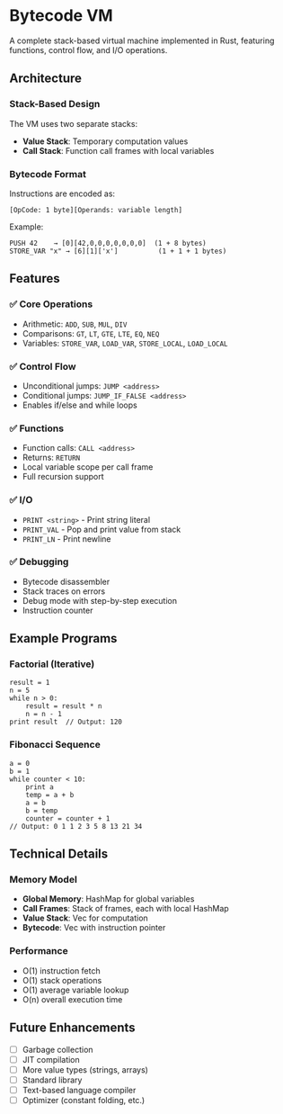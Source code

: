 # Bytecode VM

A complete stack-based virtual machine implemented in Rust, featuring functions, control flow, and I/O operations.

## Architecture

### Stack-Based Design
The VM uses two separate stacks:
- **Value Stack**: Temporary computation values
- **Call Stack**: Function call frames with local variables

### Bytecode Format
Instructions are encoded as:
```
[OpCode: 1 byte][Operands: variable length]
```

Example:
```
PUSH 42    → [0][42,0,0,0,0,0,0,0]  (1 + 8 bytes)
STORE_VAR "x" → [6][1]['x']          (1 + 1 + 1 bytes)
```

## Features

### ✅ Core Operations
- Arithmetic: `ADD`, `SUB`, `MUL`, `DIV`
- Comparisons: `GT`, `LT`, `GTE`, `LTE`, `EQ`, `NEQ`
- Variables: `STORE_VAR`, `LOAD_VAR`, `STORE_LOCAL`, `LOAD_LOCAL`

### ✅ Control Flow
- Unconditional jumps: `JUMP <address>`
- Conditional jumps: `JUMP_IF_FALSE <address>`
- Enables if/else and while loops

### ✅ Functions
- Function calls: `CALL <address>`
- Returns: `RETURN`
- Local variable scope per call frame
- Full recursion support

### ✅ I/O
- `PRINT <string>` - Print string literal
- `PRINT_VAL` - Pop and print value from stack
- `PRINT_LN` - Print newline

### ✅ Debugging
- Bytecode disassembler
- Stack traces on errors
- Debug mode with step-by-step execution
- Instruction counter

## Example Programs

### Factorial (Iterative)
```
result = 1
n = 5
while n > 0:
    result = result * n
    n = n - 1
print result  // Output: 120
```

### Fibonacci Sequence
```
a = 0
b = 1
while counter < 10:
    print a
    temp = a + b
    a = b
    b = temp
    counter = counter + 1
// Output: 0 1 1 2 3 5 8 13 21 34
```

## Technical Details

### Memory Model
- **Global Memory**: HashMap for global variables
- **Call Frames**: Stack of frames, each with local HashMap
- **Value Stack**: Vec for computation
- **Bytecode**: Vec<u8> with instruction pointer

### Performance
- O(1) instruction fetch
- O(1) stack operations
- O(1) average variable lookup
- O(n) overall execution time


## Future Enhancements

- [ ] Garbage collection
- [ ] JIT compilation
- [ ] More value types (strings, arrays)
- [ ] Standard library
- [ ] Text-based language compiler
- [ ] Optimizer (constant folding, etc.)

